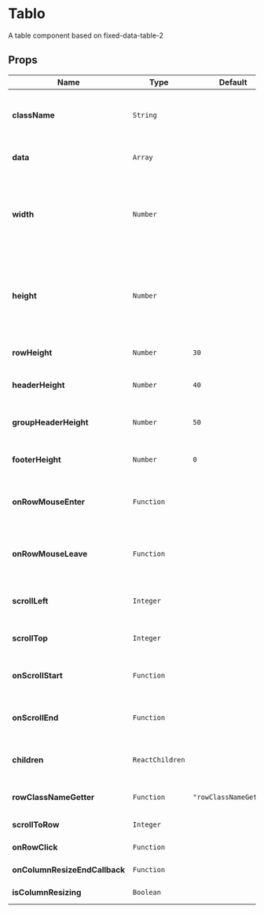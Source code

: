 # Tablo

A table component based on fixed-data-table-2

## Props
|Name|Type|Default|Description|
|----|----|-------|-----------|
| **className** | <code>String</code> |  | *optional*. Additional `className` for wrapper element |
| **data** | <code>Array</code> |  | **required**. Data shown in the table |
| **width** | <code>Number</code> |  | **required**. The desired width of the table. Unless autosize is false, this can be left undefined |
| **height** | <code>Number</code> |  | **required**. The desired height of the table.  Unless autosize is false, this can be left undefined |
| **rowHeight** | <code>Number</code> | <code>30</code> | *optional*. Height in pixel of every row |
| **headerHeight** | <code>Number</code> | <code>40</code> | *optional*. Height in pixel of header |
| **groupHeaderHeight** | <code>Number</code> | <code>50</code> | *optional*. Height in pixel of groupHeader |
| **footerHeight** | <code>Number</code> | <code>0</code> | *optional*. Height in pixel of footer |
| **onRowMouseEnter** | <code>Function</code> |  | *optional*. Callback to be called when mouse enters a row |
| **onRowMouseLeave** | <code>Function</code> |  | *optional*. Callback to be called when mouse leaves a row |
| **scrollLeft** | <code>Integer</code> |  | *optional*. Value of horizontal scroll |
| **scrollTop** | <code>Integer</code> |  | *optional*. Value of vertical scroll |
| **onScrollStart** | <code>Function</code> |  | *optional*. Callback to be called when scrolling starts |
| **onScrollEnd** | <code>Function</code> |  | *optional*. Callback to be called when scrolling ends |
| **children** | <code>ReactChildren</code> |  | **required**. Table children (Column or ColumnGroup) |
| **rowClassNameGetter** | <code>Function</code> | <code>"rowClassNameGetter"</code> | *optional*. A function index -> className |
| **scrollToRow** | <code>Integer</code> |  | *optional*. Private |
| **onRowClick** | <code>Function</code> |  | *optional*. Private |
| **onColumnResizeEndCallback** | <code>Function</code> |  | *optional*. Private |
| **isColumnResizing** | <code>Boolean</code> |  | *optional*. Private |
